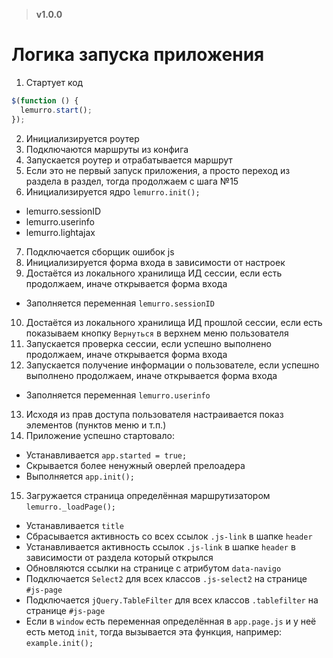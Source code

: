 > **v1.0.0**

# Логика запуска приложения

1. Стартует код
  ```javascript
$(function () {
    lemurro.start();
});
```
2. Инициализируется роутер
3. Подключаются маршруты из конфига
4. Запускается роутер и отрабатывается маршрут
5. Если это не первый запуск приложения, а просто переход из раздела в раздел, тогда продолжаем с шага №15
6. Инициализируется ядро `lemurro.init();`
  - lemurro.sessionID
  - lemurro.userinfo
  - lemurro.lightajax
7. Подключается сборщик ошибок js
8. Инициализируется форма входа в зависимости от настроек
9. Достаётся из локального хранилища ИД сессии, если есть продолжаем, иначе открывается форма входа
  - Заполняется переменная `lemurro.sessionID`
10. Достаётся из локального хранилища ИД прошлой сессии, если есть показываем кнопку `Вернуться` в верхнем меню пользователя
11. Запускается проверка сессии, если успешно выполнено продолжаем, иначе открывается форма входа
12. Запускается получение информации о пользователе, если успешно выполнено продолжаем, иначе открывается форма входа
  - Заполняется переменная `lemurro.userinfo`
13. Исходя из прав доступа пользователя настраивается показ элементов (пунктов меню и т.п.)
14. Приложение успешно стартовало:
  - Устанавливается `app.started = true;`
  - Скрывается более ненужный оверлей прелоадера
  - Выполняется `app.init();`
15. Загружается страница определённая маршрутизатором `lemurro._loadPage();`
  - Устанавливается `title`
  - Сбрасывается активность со всех ссылок `.js-link` в шапке `header`
  - Устанавливается активность ссылок `.js-link` в шапке `header` в зависимости от раздела который открылся
  - Обновляются ссылки на странице с атрибутом `data-navigo`
  - Подключается `Select2` для всех классов `.js-select2` на странице `#js-page`
  - Подключается `jQuery.TableFilter` для всех классов `.tablefilter` на странице `#js-page`
  - Если в `window` есть переменная определённая в `app.page.js` и у неё есть метод `init`, тогда вызывается эта функция, например: `example.init();`
